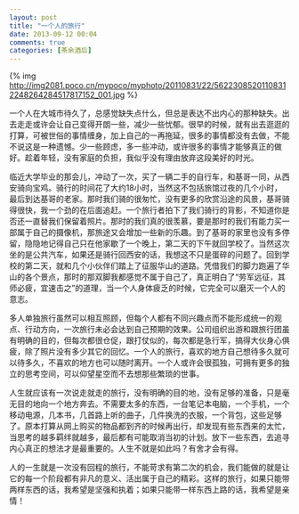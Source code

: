 ```yaml
---
layout: post
title: "一个人的旅行"
date: 2013-09-12 00:04
comments: true
categories: [茶余酒后]
---
```


{% img http://img2081.poco.cn/mypoco/myphoto/20110831/22/56223085201108312248264284517817152_001.jpg %}

一个人在大城市待久了，总感觉缺失点什么，但总是表达不出内心的那种缺失。出去走走或许会让自己变得开朗一些，减少一些忧郁。很早的时候，就有出去逛逛的打算，可被世俗的事情缠身，加上自己的一再拖延，很多的事情都没有去做，不能不说这是一种遗憾。少一些顾虑，多一些冲动，或许很多的事情才能够真正的做好。趁着年轻，没有家庭的负担，我似乎没有理由放弃这段美好的时光。

<!--more-->

临近大学毕业的那会儿，冲动了一次，买了一辆二手的自行车，和基哥一同，从西安骑向宝鸡。骑行的时间花了大约18小时，当然这不包括旅馆过夜的几个小时，最后到达基哥的老家。那时我们骑的很匆忙，没有更多的欣赏沿途的风景，基哥骑得很快，我一个劲的在后面追赶。一个旅行者拍下了我们骑行的背影，不知道你是否还一直替我们保留着照片。那时的我们真的很羡慕，要是那时的我们有能力买一部属于自己的摄像机，那旅途又会增加一些新的乐趣。到了基哥的家里也没有多停留，隐隐地记得自己只在他家歇了一个晚上，第二天的下午就回学校了。当然这次坐的是公共汽车，如果还是骑行回西安的话，我想这不只是蛋碎的问题了。回到学校的第二天，就和几个小伙伴们踏上了征服华山的道路。凭借我们的脚力跑遍了华山的各个景点，那时的那双脚我都感觉不属于自己了，真正明白了“劳军远征，其师必疲，宜速击之”的道理，当一个人身体疲乏的时候，它完全可以磨灭一个人的意志。

多人单独旅行虽然可以相互照顾，但每个人都有不同兴趣点而不能形成统一的观点、行动方向，一次旅行未必会达到自己预期的效果。公司组织出游和跟旅行团虽有明确的目的，但每次都很仓促，跟打仗似的，每次都是急行军，搞得大伙身心俱疲，除了照片没有多少其它的回忆。一个人的旅行，喜欢的地方自己想待多久就可以待多久，不喜欢的地方也可以随时离开。一个人或许会很孤独，可拥有更多的独立的思考空间，可以仰望星空而不去想那些繁琐的世事。

人生就应该有一次说走就走的旅行，没有明确的目的地，没有足够的准备，只是毫无目的地向一个地方奔去。不需要太多的东西，一台笔记本电脑，一个手机，一个移动电源，几本书，几首路上听的曲子，几件换洗的衣服，一个背包，这些足够了。原本打算从网上购买的物品都到齐的时候再出行，却发现有些东西来的太忙，当思考的越多羁绊就越多，最后都有可能取消当初的计划。放下一些东西，去追寻内心真正的想法才是最重要的。人生不就是如此吗？有舍才会有得。

人的一生就是一次没有回程的旅行，不能苛求有第二次的机会，我们能做的就是让它的每一个阶段都有非凡的意义、活出属于自己的精彩。这样的旅行，如果只能带两样东西的话，我希望是坚强和执着；如果只能带一样东西上路的话，我希望是亲情！